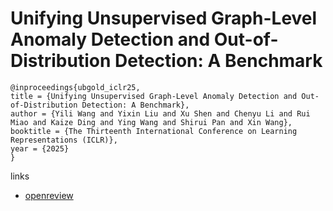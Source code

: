 # Unifying Unsupervised Graph-Level Anomaly Detection and Out-of-Distribution Detection: A Benchmark

```
@inproceedings{ubgold_iclr25,
title = {Unifying Unsupervised Graph-Level Anomaly Detection and Out-of-Distribution Detection: A Benchmark},
author = {Yili Wang and Yixin Liu and Xu Shen and Chenyu Li and Rui Miao and Kaize Ding and Ying Wang and Shirui Pan and Xin Wang},
booktitle = {The Thirteenth International Conference on Learning Representations (ICLR)},
year = {2025}
}
```

links
- [openreview](https://openreview.net/forum?id=g90RNzs8wX)
